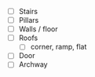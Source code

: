 -  [ ] Stairs
-  [ ] Pillars
-  [ ] Walls / floor
-  [ ] Roofs
	- [ ] corner, ramp, flat
- [ ] Door
- [ ]  Archway
